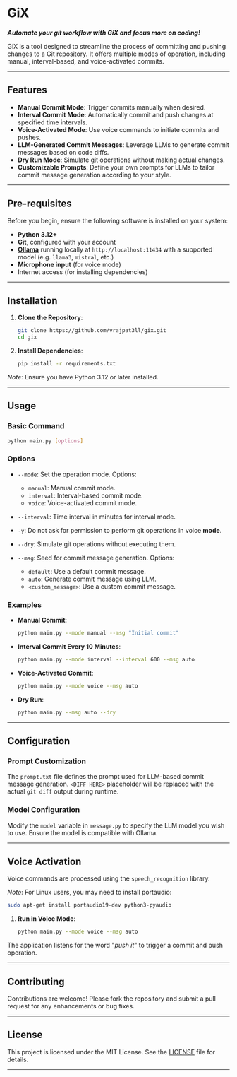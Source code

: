 # GiX

***Automate your git workflow with GiX and focus more on coding!***

GiX is a tool designed to streamline the process of committing and pushing changes to a Git repository. It offers multiple modes of operation, including manual, interval-based, and voice-activated commits.

---

## Features

* **Manual Commit Mode**: Trigger commits manually when desired.
* **Interval Commit Mode**: Automatically commit and push changes at specified time intervals.
* **Voice-Activated Mode**: Use voice commands to initiate commits and pushes.
* **LLM-Generated Commit Messages**: Leverage LLMs to generate commit messages based on code diffs.
* **Dry Run Mode**: Simulate git operations without making actual changes.
* **Customizable Prompts**: Define your own prompts for LLMs to tailor commit message generation according to your style.

---

## Pre-requisites

Before you begin, ensure the following software is installed on your system:

- **Python 3.12+**
- **Git**, configured with your account
- **[Ollama](https://ollama.com/)** running locally at `http://localhost:11434` with a supported model (e.g. `llama3`, `mistral`, etc.)
- **Microphone input** (for voice mode)
- Internet access (for installing dependencies)

---

## Installation

1. **Clone the Repository**:

   ```bash
   git clone https://github.com/vrajpat3ll/gix.git
   cd gix
   ```

2. **Install Dependencies**:

   ```bash
   pip install -r requirements.txt
   ```

*Note*: Ensure you have Python 3.12 or later installed.

---

## Usage

### Basic Command

```bash
python main.py [options]
```

### Options

- `--mode`: Set the operation mode. Options:

  - `manual`: Manual commit mode.
  - `interval`: Interval-based commit mode.
  - `voice`: Voice-activated commit mode.
- `--interval`: Time interval in minutes for interval mode.
- `-y`: Do not ask for permission to perform git operations in voice **mode**.
- `--dry`: Simulate git operations without executing them.
- `--msg`: Seed for commit message generation. Options:

  - `default`: Use a default commit message.
  - `auto`: Generate commit message using LLM.
  - `<custom_message>`: Use a custom commit message.

### Examples

* **Manual Commit**:
    ```bash
    python main.py --mode manual --msg "Initial commit"
    ```

* **Interval Commit Every 10 Minutes**:
    ```bash
    python main.py --mode interval --interval 600 --msg auto
    ```

* **Voice-Activated Commit**:
    ```bash
    python main.py --mode voice --msg auto
    ```

* **Dry Run**:
    ```bash
    python main.py --msg auto --dry
    ```

---

## Configuration

### Prompt Customization

The `prompt.txt` file defines the prompt used for LLM-based commit message generation. `<DIFF HERE>` placeholder will be replaced with the actual `git diff` output during runtime.

### Model Configuration

Modify the `model` variable in `message.py` to specify the LLM model you wish to use. Ensure the model is compatible with Ollama.

---

## Voice Activation

Voice commands are processed using the `speech_recognition` library.

*Note*: For Linux users, you may need to install portaudio:

```bash
sudo apt-get install portaudio19-dev python3-pyaudio
```

1. **Run in Voice Mode**:

   ```bash
   python main.py --mode voice --msg auto
   ```

The application listens for the word "*push it*" to trigger a commit and push operation.

---

## Contributing

Contributions are welcome! Please fork the repository and submit a pull request for any enhancements or bug fixes.

---

## License

This project is licensed under the MIT License. See the [LICENSE](LICENSE) file for details.

---
